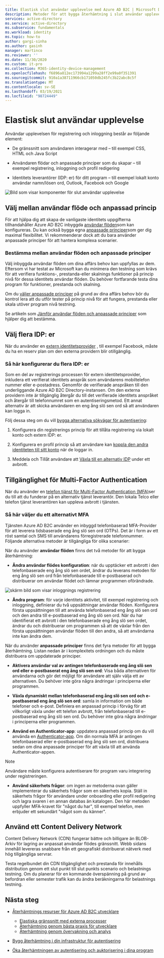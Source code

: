 ```yaml
---
title: Elastisk slut användar upplevelse med Azure AD B2C | Microsoft Docs
description: Metoder för att bygga återhämtning i slut användar upplevelse med hjälp av Azure AD B2C
services: active-directory
ms.service: active-directory
ms.subservice: fundamentals
ms.workload: identity
ms.topic: how-to
author: gargi-sinha
ms.author: gasinh
manager: martinco
ms.reviewer: ''
ms.date: 11/30/2020
ms.custom: it-pro
ms.collection: M365-identity-device-management
ms.openlocfilehash: f6896a812ec173994a1299a28ff2e99a0f351391
ms.sourcegitcommit: 910a1a38711966cb171050db245fc3b22abc8c5f
ms.translationtype: MT
ms.contentlocale: sv-SE
ms.lasthandoff: 03/19/2021
ms.locfileid: "98724449"
---
```

# <a name="resilient-end-user-experience"></a>Elastisk slut användar upplevelse

Användar upplevelsen för registrering och inloggning består av följande element:

- De gränssnitt som användaren interagerar med – till exempel CSS, HTML och Java Script

- Användaren flödar och anpassade principer som du skapar – till exempel registrering, inloggning och profil redigering

- Identitets leverantörer (IDP: er) för ditt program – till exempel lokalt konto användar namn/lösen ord, Outlook, Facebook och Google

![Bild som visar komponenter för slut användar upplevelse](media/resilient-end-user-experiences/end-user-experience-architecture.png)

## <a name="choose-between-user-flow-and-custom-policy"></a>Välj mellan användar flöde och anpassad princip  

För att hjälpa dig att skapa de vanligaste identitets uppgifterna tillhandahåller Azure AD B2C inbyggda [användar flöden](../../active-directory-b2c/user-flow-overview.md)som kan konfigureras. Du kan också bygga egna [anpassade principer](../../active-directory-b2c/custom-policy-overview.md)som ger dig maximal flexibilitet. Vi rekommenderar dock att du bara använder anpassade principer för att hantera komplexa scenarier.

### <a name="how-to-decide-between-user-flow-and-custom-policy"></a>Bestämma mellan användar flöden och anpassade principer

Välj inbyggda användar flöden om dina affärs behov kan uppfyllas av dem. Eftersom vi har testat av Microsoft kan du minimera den testning som krävs för att verifiera funktions-, prestanda-eller skalnings funktioner på princip nivå för dessa identitets användar flöden. Du behöver fortfarande testa dina program för funktioner, prestanda och skalning.

Om du [väljer anpassade principer](../../active-directory-b2c/custom-policy-get-started.md) på grund av dina affärs behov bör du kontrol lera att du utför tester på princip nivå för att fungera, prestanda eller skala utöver program nivå testning.

Se artikeln som [Jämför användar flöden och anpassade principer](../../active-directory-b2c/custom-policy-overview.md#comparing-user-flows-and-custom-policies) som hjälper dig att bestämma.

## <a name="choose-multiple-idps"></a>Välj flera IDP: er

När du använder en [extern identitetsprovider](../../active-directory-b2c/technical-overview.md#external-identity-providers) , till exempel Facebook, måste du ha en reserv plan om den externa providern blir otillgänglig.

### <a name="how-to-set-up-multiple-idps"></a>Så här konfigurerar du flera IDP: er

Som en del av registrerings processen för extern identitetsprovider, inkludera ett verifierat identitets anspråk som användarens mobiltelefon nummer eller e-postadress. Genomför de verifierade anspråken till den underliggande Azure AD B2C Directory-instansen. Om den externa providern inte är tillgänglig återgår du till det verifierade identitets anspråket och återgår till telefonnumret som en autentiseringsmetod. Ett annat alternativ är att skicka användaren en eng ång slö sen ord så att användaren kan logga in.

 Följ dessa steg om du vill [bygga alternativa sökvägar för autentisering](https://github.com/azure-ad-b2c/samples/tree/master/policies/idps-filter):

 1. Konfigurera din registrerings princip för att tillåta registrering via lokalt konto och extern IDP: er.

 2. Konfigurera en profil princip så att användare kan [koppla den andra identiteten till sitt konto](https://github.com/Azure-Samples/active-directory-b2c-advanced-policies/tree/master/account-linking) när de loggar in.

 3. Meddela och Tillåt användare att [Växla till en alternativ IDP](../../active-directory-b2c/customize-ui-with-html.md#configure-dynamic-custom-page-content-uri) under ett avbrott.

## <a name="availability-of-multi-factor-authentication"></a>Tillgänglighet för Multi-Factor Authentication

När du använder en [telefon tjänst för Multi-Factor Authentication (MFA)](../../active-directory-b2c/phone-authentication.md)ser du till att du funderar på en alternativ tjänst leverantör. Den lokala Telco eller telefon tjänst leverantören kan uppleva avbrott i tjänsten.

### <a name="how-to-choose-an-alternate-mfa"></a>Så här väljer du ett alternativt MFA  

Tjänsten Azure AD B2C använder en inbyggd telefonbaserad MFA-Provider för att leverera tidsbaserade eng ång slö sen ord (OTPs). Det är i form av ett röst samtal och SMS till användarens förregistrerade telefonnummer. Följande alternativa metoder är tillgängliga för olika scenarier:

När du använder **användar flöden** finns det två metoder för att bygga återhämtning:

- **Ändra användar flödes konfiguration**: när du upptäcker ett avbrott i den telefonbaserade eng ång slö sen ordet, ändrar du leverans metoden för eng ång slö sen ord från telefonbaserade till e-postbaserad och distribuerar om användar flödet och lämnar programmen oförändrade.

![skärm bild som visar inloggnings registrering](media/resilient-end-user-experiences/create-sign-in.png)

- **Ändra program**: för varje identitets aktivitet, till exempel registrering och inloggning, definierar du två uppsättningar användar flöden. Konfigurera första uppsättningen till att använda telefonbaserad eng ång slö sen ord och den andra till e-postbaserad eng ång slö sen ord. När du har identifierat ett avbrott i den telefonbaserade eng ång slö sen ordet, ändrar du och distribuerar om programmen så att de växlar från den första uppsättningen användar flöden till den andra, så att användarna inte kan ändra dem.  

När du använder **anpassade principer** finns det fyra metoder för att bygga återhämtning. Listan nedan är i komplexitets ordningen och du måste distribuera om uppdaterade principer.

- **Aktivera användar val av antingen telefonbaserade eng ång slö sen ord eller e-postbaserat eng ång slö sen ord**: Visa båda alternativen för användarna och gör det möjligt för användare att själv välja ett av alternativen. Du behöver inte göra några ändringar i principerna eller programmen.

- **Växla dynamiskt mellan telefonbaserad eng ång slö sen ord och e-postbaserad eng ång slö sen ord**: samla in information om både telefoner och e-post. Definiera en anpassad princip i förväg för att villkorligt växla under ett telefon avbrott, från telefonbaserad till e-postbaserad eng ång slö sen ord. Du behöver inte göra några ändringar i principerna eller programmen.

- **Använd en Authenticator-app**: uppdatera anpassad princip om du vill använda en [Authenticator-app](https://github.com/azure-ad-b2c/samples/tree/master/policies/custom-mfa-totp). Om din normala MFA är antingen telefonbaserad eller e-postbaserad eng ång slö sen ord, distribuera sedan om dina anpassade principer för att växla till att använda Authenticator-appen.

>[!Note]
>Användare måste konfigurera autentiserare för program varu integrering under registreringen.

- **Använd säkerhets frågor**: om ingen av metoderna ovan gäller implementerar du säkerhets frågor som en säkerhets kopia. Ställ in säkerhets frågor för användare under onboarding eller profil redigering och lagra svaren i en annan databas än katalogen. Den här metoden uppfyller MFA-kravet för "något du har", till exempel telefon, men erbjuder ett sekundärt "något som du känner".

## <a name="use-a-content-delivery-network"></a>Använd ett Content Delivery Network

Content Delivery Network (CDN) fungerar bättre och billigare än BLOB-Arkiv för lagring av anpassat användar flödes gränssnitt. Webb sidans innehåll levereras snabbare från ett geografiskt distribuerat nätverk med hög tillgängliga servrar.  

Testa regelbundet din CDN tillgänglighet och prestanda för innehålls distribution genom ett slut punkt till slut punkts scenario och belastnings testning. Om du planerar för en kommande överspänning på grund av befordran eller semester trafik kan du ändra beräkningarna för belastnings testning.
  
## <a name="next-steps"></a>Nästa steg

- [Återhämtnings resurser för Azure AD B2C utvecklare](resilience-b2c.md)
  
  - [Elastiska gränssnitt med externa processer](resilient-external-processes.md)
  - [Återhämtning genom bästa praxis för utvecklare](resilience-b2c-developer-best-practices.md)
  - [Återhämtning genom övervakning och analys](resilience-with-monitoring-alerting.md)
- [Bygg återhämtning i din infrastruktur för autentisering](resilience-in-infrastructure.md)
- [Öka återhämtningen av autentisering och auktorisering i dina program](resilience-app-development-overview.md)
